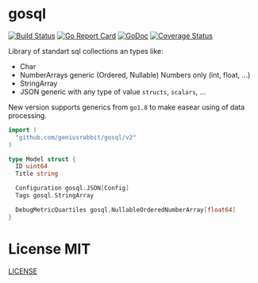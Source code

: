 # gosql

[![Build Status](https://github.com/geniusrabbit/gosql/workflows/run%20tests/badge.svg)](https://github.com/geniusrabbit/gosql/actions?workflow=run%20tests)
[![Go Report Card](https://goreportcard.com/badge/github.com/geniusrabbit/gosql)](https://goreportcard.com/report/github.com/geniusrabbit/gosql)
[![GoDoc](https://godoc.org/github.com/geniusrabbit/gosql?status.svg)](https://godoc.org/github.com/geniusrabbit/gosql)
[![Coverage Status](https://coveralls.io/repos/github/geniusrabbit/gosql/badge.svg)](https://coveralls.io/github/geniusrabbit/gosql)

Library of standart sql collections an types like:

 * Char
 * NumberArrays generic (Ordered, Nullable) Numbers only (int, float, ...)
 * StringArray
 * JSON generic with any type of value `structs`, `scalars`, ...

New version supports generics from `go1.8` to make easear using of data processing.

```go
import (
  "github.com/geniusrabbit/gosql/v2"
)

type Model struct {
  ID uint64
  Title string

  Configuration gosql.JSON[Config]
  Tags gosql.StringArray

  DebugMetricQuartiles gosql.NullableOrderedNumberArray[float64]
}
```

# License MIT

[LICENSE](LICENSE)
